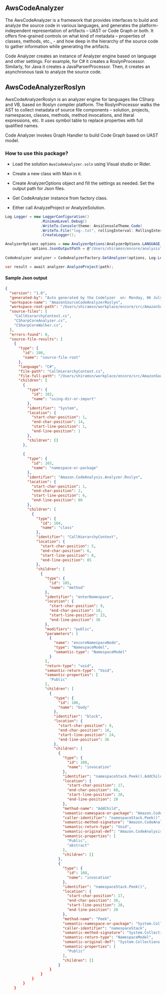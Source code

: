  ## AwsCodeAnalyzer
The AwsCodeAnalyzer is  a framework that provides interfaces to build and analyze the source code in various languages, and generates the platform-independent representation of artifacts – UAST or Code Graph or both. It offers fine-grained controls on what kind of metadata – properties of classes, methods, etc., - and how deep in the hierarchy of the source code to gather information while generating the artifacts.

Code Analyzer creates an instance of Analyzer engine based on language and other settings. For example, for C# it creates a RoslynProcessor.  Similarly, for Java it creates a JavaParserProcessor. Then, it creates an asynchronous task to analyze the source code.

## AwsCodeAnalyzerRoslyn
AwsCodeAnalyzerRoslyn is an analyzer engine for languages like CSharp and VB, based on Roslyn compiler platform.
The RoslynProcessor walks the AST to collect metadata of source file components – solution, projects, namespaces, classes, methods, method invocations, and literal expressions, etc. It uses symbol table to replace properties with full qualified names. 

Code Analyzer invokes Graph Handler to build Code Graph based on UAST model.

### How to use this package?

* Load the solution `AwsCodeAnalyzer.soln` using Visual studio or Rider. 
* Create a new class with Main in it.

* Create AnalyzerOptions object and fill the settings as needed. Set the output path for Json files.
* Get CodeAnalyzer instance from factory class.
* Either call AnalyzeProject or AnalyzeSolution.

```csharp
Log.Logger = new LoggerConfiguration()
                .MinimumLevel.Debug()
                .WriteTo.Console(theme: AnsiConsoleTheme.Code)
                .WriteTo.File("log-.txt", rollingInterval: RollingInterval.Day)
                .CreateLogger();

AnalyzerOptions options = new AnalyzerOptions(AnalyzerOptions.LANGUAGE_CSHARP);
            options.JsonOutputPath = @"/Users/shiramsn/encore/analysis";
            
CodeAnalyzer analyzer = CodeAnalyzerFactory.GetAnalyzer(options, Log.Logger);

var result = await analyzer.AnalyzeProject(path);
```

#### Sample Json output
```json
{
  "version": "1.0",
  "generated-by": "Auto generated by the Codelyzer  on: Monday, 06 July 2020",
  "workspace-name": "AmazonSourceCodeAnalyzerRoslyn",
  "workspace-root-path": "/Users/shiramsn/workplace/encore/src/AmazonSourceCodeAnalyzerRoslyn",
  "source-files": [
    "CallHierarchyContext.cs",
    "CSharpCoreAnalyzer.cs",
    "CSharpCoreWalker.cs",
  ],
  "errors-found": 0,
  "source-file-results": [
    {
      "type": {
        "id": 100,
        "name": "source-file-root"
      },
      "language": "C#",
      "file-path": "CallHierarchyContext.cs",
      "file-full-path": "/Users/shiramsn/workplace/encore/src/AmazonSourceCodeAnalyzerRoslyn/CallHierarchyContext.cs",
      "children": [
        {
          "type": {
            "id": 102,
            "name": "using-dir-or-import"
          },
          "identifier": "System",
          "location": {
            "start-char-position": 1,
            "end-char-position": 14,
            "start-line-position": 1,
            "end-line-position": 1
          },
          "children": []
        },
        
        {
          "type": {
            "id": 103,
            "name": "namespace-or-package"
          },
          "identifier": "Amazon.CodeAnalysis.Analyzer.Roslyn",
          "location": {
            "start-char-position": 1,
            "end-char-position": 2,
            "start-line-position": 6,
            "end-line-position": 86
          },
          "children": [
            {
              "type": {
                "id": 104,
                "name": "class"
              },
              "identifier": "CallHierarchyContext",
              "location": {
                "start-char-position": 5,
                "end-char-position": 6,
                "start-line-position": 8,
                "end-line-position": 85
              },
              "children": [
                {
                  "type": {
                    "id": 105,
                    "name": "method"
                  },
                  "identifier": "enterNamespace",
                  "location": {
                    "start-char-position": 9,
                    "end-char-position": 10,
                    "start-line-position": 23,
                    "end-line-position": 36
                  },
                  "modifiers": "public",
                  "parameters": [
                    {
                      "name": "encoreNamespaceNode",
                      "type": "NamespaceModel",
                      "semantic-type": "NamespaceModel"
                    }
                  ],
                  "return-type": "void",
                  "semantic-return-type": "Void",
                  "semantic-properties": [
                    "Public"
                  ],
                  "children": [
                    {
                      "type": {
                        "id": 106,
                        "name": "body"
                      },
                      "identifier": "block",
                      "location": {
                        "start-char-position": 9,
                        "end-char-position": 10,
                        "start-line-position": 24,
                        "end-line-position": 36
                      },
                      "children": [
                        {
                          "type": {
                            "id": 108,
                            "name": "invocation"
                          },
                          "identifier": "namespaceStack.Peek().AddChild(encoreNamespaceNode)",
                          "location": {
                            "start-char-position": 17,
                            "end-char-position": 68,
                            "start-line-position": 28,
                            "end-line-position": 28
                          },
                          "method-name": "AddChild",
                          "semantic-namespace-or-package": "Amazon.CodeAnalysis.Model",
                          "caller-identifier": "namespaceStack.Peek()",
                          "semantic-method-signature": "Amazon.CodeAnalysis.Model.BaseObjectModel.AddChild(Amazon.CodeAnalysis.Model.BaseObjectModel)",
                          "semantic-return-type": "Void",
                          "semantic-original-def": "Amazon.CodeAnalysis.Model.BaseObjectModel.AddChild(Amazon.CodeAnalysis.Model.BaseObjectModel)",
                          "semantic-properties": [
                            "Public",
                            "abstract"
                          ],
                          "children": []
                        },
                        {
                          "type": {
                            "id": 108,
                            "name": "invocation"
                          },
                          "identifier": "namespaceStack.Peek()",
                          "location": {
                            "start-char-position": 17,
                            "end-char-position": 38,
                            "start-line-position": 28,
                            "end-line-position": 28
                          },
                          "method-name": "Peek",
                          "semantic-namespace-or-package": "System.Collections.Generic",
                          "caller-identifier": "namespaceStack",
                          "semantic-method-signature": "System.Collections.Generic.Stack<Amazon.CodeAnalysis.Model.NamespaceModel>.Peek()",
                          "semantic-return-type": "NamespaceModel",
                          "semantic-original-def": "System.Collections.Generic.Stack<T>.Peek()",
                          "semantic-properties": [
                            "Public"
                          ],
                          "children": []
                        }
                    }
                }
            }
        }
    }

```

